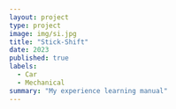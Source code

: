 ```yaml
---
layout: project
type: project
image: img/si.jpg
title: "Stick-Shift"
date: 2023
published: true
labels:
  - Car
  - Mechanical
summary: "My experience learning manual"
---
```




```cpp

```
